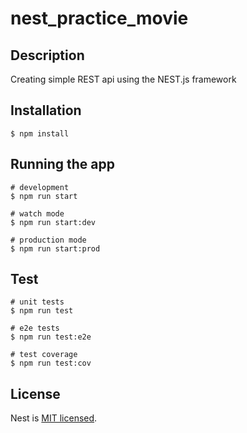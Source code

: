# nest_practice_movie

## Description

Creating simple REST api using the NEST.js framework

## Installation

```
$ npm install

```

## Running the app

```
# development
$ npm run start

# watch mode
$ npm run start:dev

# production mode
$ npm run start:prod

```

## Test

```
# unit tests
$ npm run test

# e2e tests
$ npm run test:e2e

# test coverage
$ npm run test:cov

```

## License

Nest is [MIT licensed](notion://www.notion.so/LICENSE).
